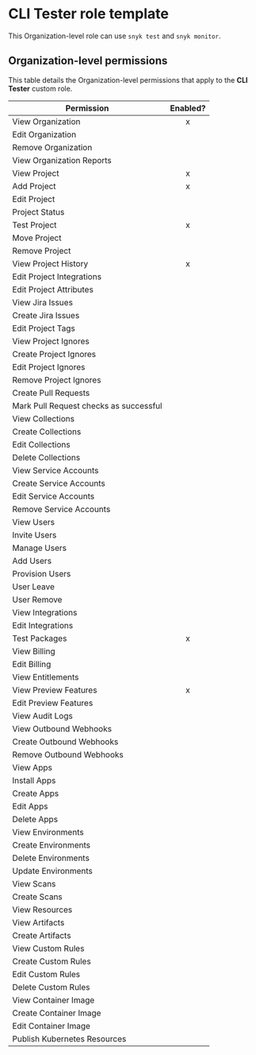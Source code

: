 # CLI Tester role template

This Organization-level role can use `snyk test` and `snyk monitor`.

## Organization-level permissions

This table details the Organization-level permissions that apply to the **CLI Tester** custom role.

| Permission                             | Enabled? |
| -------------------------------------- | :------: |
| View Organization                      |     x    |
| Edit Organization                      |          |
| Remove Organization                    |          |
| View Organization Reports              |          |
| View Project                           |     x    |
| Add Project                            |     x    |
| Edit Project                           |          |
| Project Status                         |          |
| Test Project                           |     x    |
| Move Project                           |          |
| Remove Project                         |          |
| View Project History                   |     x    |
| Edit Project Integrations              |          |
| Edit Project Attributes                |          |
| View Jira Issues                       |          |
| Create Jira Issues                     |          |
| Edit Project Tags                      |          |
| View Project Ignores                   |          |
| Create Project Ignores                 |          |
| Edit Project Ignores                   |          |
| Remove Project Ignores                 |          |
| Create Pull Requests                   |          |
| Mark Pull Request checks as successful |          |
| View Collections                       |          |
| Create Collections                     |          |
| Edit Collections                       |          |
| Delete Collections                     |          |
| View Service Accounts                  |          |
| Create Service Accounts                |          |
| Edit Service Accounts                  |          |
| Remove Service Accounts                |          |
| View Users                             |          |
| Invite Users                           |          |
| Manage Users                           |          |
| Add Users                              |          |
| Provision Users                        |          |
| User Leave                             |          |
| User Remove                            |          |
| View Integrations                      |          |
| Edit Integrations                      |          |
| Test Packages                          |     x    |
| View Billing                           |          |
| Edit Billing                           |          |
| View Entitlements                      |          |
| View Preview Features                  |     x    |
| Edit Preview Features                  |          |
| View Audit Logs                        |          |
| View Outbound Webhooks                 |          |
| Create Outbound Webhooks               |          |
| Remove Outbound Webhooks               |          |
| View Apps                              |          |
| Install Apps                           |          |
| Create Apps                            |          |
| Edit Apps                              |          |
| Delete Apps                            |          |
| View Environments                      |          |
| Create Environments                    |          |
| Delete Environments                    |          |
| Update Environments                    |          |
| View Scans                             |          |
| Create Scans                           |          |
| View Resources                         |          |
| View Artifacts                         |          |
| Create Artifacts                       |          |
| View Custom Rules                      |          |
| Create Custom Rules                    |          |
| Edit Custom Rules                      |          |
| Delete Custom Rules                    |          |
| View Container Image                   |          |
| Create Container Image                 |          |
| Edit Container Image                   |          |
| Publish Kubernetes Resources           |          |
